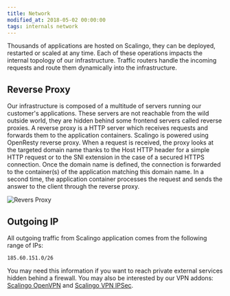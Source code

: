 ```yaml
---
title: Network
modified_at: 2018-05-02 00:00:00
tags: internals network
---
```


Thousands of applications are hosted on Scalingo, they can be deployed, restarted or scaled at any
time. Each of these operations impacts the internal topology of our infrastructure. Traffic routers
handle the incoming requests and route them dynamically into the infrastructure.

## Reverse Proxy

Our infrastructure is composed of a multitude of servers running our customer's applications. These
servers are not reachable from the wild outside world, they are hidden behind some frontend servers
called reverse proxies. A reverse proxy is a HTTP server which receives requests and forwards them
to the application containers. Scalingo is powered using OpenResty reverse proxy. When a request is
received, the proxy looks at the targeted domain name thanks to the Host HTTP header for a simple
HTTP request or to the SNI extension in the case of a secured HTTPS connection. Once the domain name
is defined, the connection is forwarded to the container(s) of the application matching this domain
name. In a second time, the application container processes the request and sends the answer to the
client through the reverse proxy.

![Revers Proxy](https://cdn.scalingo.com/documentation/internals/reverse_proxies.svg)

## Outgoing IP

All outgoing traffic from Scalingo application comes from the following range of IPs:

```
185.60.151.0/26
```

You may need this information if you want to reach private external services hidden behind a firewall. You may also be interested by our VPN addons: [Scalingo OpenVPN](https://scalingo.com/addons/scalingo-openvpn) and [Scalingo VPN IPSec](https://scalingo.com/addons/scalingo-vpn-ipsec).
